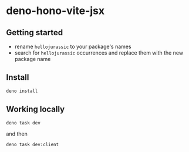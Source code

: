 # deno-hono-vite-jsx

## Getting started

- rename `hellojurassic` to your package's names
- search for `hellojurassic` occurrences and replace them with the new package name

## Install

```bash
deno install
```

## Working locally

```bash
deno task dev
```

and then

```bash
deno task dev:client
```
